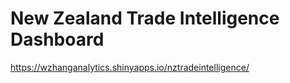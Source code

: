 # New Zealand Trade Intelligence Dashboard

https://wzhanganalytics.shinyapps.io/nztradeintelligence/
